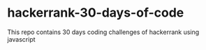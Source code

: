 # hackerrank-30-days-of-code
This repo contains 30 days coding challenges of hackerrank using javascript
